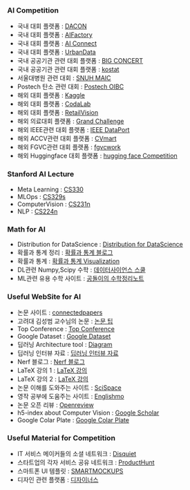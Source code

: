 ### AI Competition
  - 국내 대회 플랫폼 : [DACON](https://dacon.io/)  
  - 국내 대회 플랫폼 : [AIFactory](https://aifactory.space/)
  - 국내 대회 플랫폼 : [AI Connect](https://aiconnect.kr/competition/list)
  - 국내 대회 플랫폼 : [UrbanData](https://urbandatathon.com/hackathon/scheduleDetail/1000)
  - 국내 공공기관 관련 대회 플랫폼 : [BIG CONCERT](https://www.bigcontest.or.kr/benefit/award.php#bt01)  
  - 국내 공공기관 관련 대회 플랫폼 : [kostat](https://data.kostat.go.kr/sbchome/index.do)
  - 서울대병원 관련 대회 : [SNUH MAIC](https://maic.or.kr/)
  - Postech 탄소 관련 대회 : [Postech OIBC](https://competition.postech.ac.kr/)
  - 해외 대회 플랫폼 : [Kaggle](https://www.kaggle.com/)
  - 해외 대회 플랫폼 : [CodaLab](https://codalab.lisn.upsaclay.fr/)
  - 해외 대회 플랫폼 : [RetailVision](https://retailvisionworkshop.github.io/?spm=5176.12281976.0.0.40bc11a2vE664T#speakers)  
  - 해외 의료대회 플랫폼 : [Grand Challenge](https://grand-challenge.org/)
  - 해외 IEEE관련 대회 플랫폼 : [IEEE DataPort](https://ieee-dataport.org/data-competitions)
  - 해외 ACCV관련 대회 플랫폼 : [CVmart](https://www.cvmart.net/)
  - 해외 FGVC관련 대회 플랫폼 : [fgvcwork](https://twitter.com/fgvcworkshop)
  - 해외 Huggingface 대회 플랫폼 : [hugging face Competition](https://huggingface.co/competitions)

### Stanford AI Lecture
  - Meta Learning : [CS330](https://cs330.stanford.edu/)
  - MLOps : [CS329s](https://stanford-cs329s.github.io/syllabus.html?fbclid=IwAR0HOA8ShDE6ap2J9uv0iFw4yiNLfjRPdNLrx9Fh7NgS_iogglb9dhOufDk)
  - ComputerVision : [CS231n](https://youtu.be/vT1JzLTH4G4)
  - NLP : [CS224n](http://web.stanford.edu/class/cs224n/)

### Math for AI
  - Distribution for DataScience : [Distribution for DataScience](https://datascience.oneoffcoder.com/pdf-cdf.html)
  - 확률과 통계 정리 : [확률과 통계 블로그](https://m.blog.naver.com/mykepzzang/220844161668)
  - 확률과 통계 : [확률과 통계 Visualization](https://seeing-theory.brown.edu/index.html#firstPage)
  - DL관련 Numpy,Scipy 수학 : [데이터사이언스 스쿨](https://datascienceschool.net/intro.html)
  - ML관련 유용 수학 사이트 : [공돌이의 수학정리노트](https://angeloyeo.github.io/2022/09/28/Mahalanobis_distance.html)  
  
### Useful WebSite for AI
  - 논문 사이트 : [connectedpapers](https://www.connectedpapers.com/)
  - 고려대 김성범 교수님의 논문 : [논문 팁](https://brunch.co.kr/@seoungbumkim/8)
  - Top Conference : [Top Conference](https://cse.snu.ac.kr/node/29041)
  - Google Dataset : [Google Dataset](https://datasetsearch.research.google.com/)
  - 딥러닝 Architecture tool : [Diagram](https://app.diagrams.net/)
  - 딥러닝 인터뷰 자료 : [딥러닝 인터뷰 자료](https://arxiv.org/abs/2201.00650)
  - Nerf 블로그 : [Nerf 블로그](http://jnwoo.com/)
  - LaTeX 강의 1 : [LaTeX 강의](https://youtu.be/HDqO2dz1GFw)
  - LaTeX 강의 2 : [LaTeX 강의](https://youtu.be/JCXpP7da_0g)
  - 논문 이해를 도와주는 사이트 : [SciSpace](https://typeset.io/)
  - 영작 공부에 도움주는 사이트 : [Englishmo](https://www.mykoen.com/index.php?pat=&top=&wor=&fin=&num=5&den=5)  
  - 논문 오픈 리뷰 : [Openreview](https://openreview.net/)  
  - h5-index about Computer Vision : [Google Scholar](https://scholar.google.co.kr/citations?view_op=top_venues&hl=ko&vq=eng_computervisionpatternrecognition) 
  - Google Colar Plate : [Google Colar Plate](https://chrome.google.com/webstore/detail/color-plate-picker/knfkbdnonhbbhokcfkgcbbgpchmkhgfd) 
  

### Useful Material for Competition

  - IT 서비스 메이커들의 소셜 네트워크 : [Disquiet](https://disquiet.io/)
  - 스타트업의 각자 서비스 공유 네트워크 : [ProductHunt](https://www.producthunt.com/)
  - 스마트폰 UI 템플릿 : [SMARTMOCKUPS](https://smartmockups.com/mockups/smartphone?filter=free&page=2)
  - 디자인 관련 플랫폼 : [디자이너스](https://designus.io/)  

